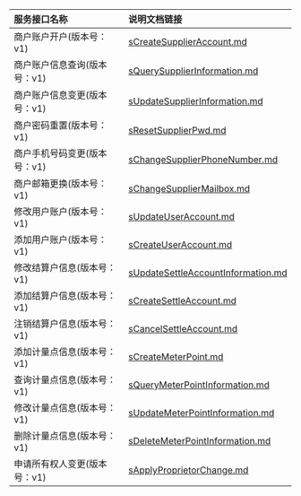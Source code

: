   
| 服务接口名称 | 说明文档链接 |  
| :----------------- | :---------------- |  
| 商户账户开户(版本号：v1) | [sCreateSupplierAccount.md](https://github.com/Zhang-Monica/gitMd/blob/master/mdsupplierv1/sCreateSupplierAccount.md) |  
| 商户账户信息查询(版本号：v1) | [sQuerySupplierInformation.md](https://github.com/Zhang-Monica/gitMd/blob/master/mdsupplierv1/sQuerySupplierInformation.md) |  
| 商户账户信息变更(版本号：v1) | [sUpdateSupplierInformation.md](https://github.com/Zhang-Monica/gitMd/blob/master/mdsupplierv1/sUpdateSupplierInformation.md) |  
| 商户密码重置(版本号：v1) | [sResetSupplierPwd.md](https://github.com/Zhang-Monica/gitMd/blob/master/mdsupplierv1/sResetSupplierPwd.md) |  
| 商户手机号码变更(版本号：v1) | [sChangeSupplierPhoneNumber.md](https://github.com/Zhang-Monica/gitMd/blob/master/mdsupplierv1/sChangeSupplierPhoneNumber.md) |  
| 商户邮箱更换(版本号：v1) | [sChangeSupplierMailbox.md](https://github.com/Zhang-Monica/gitMd/blob/master/mdsupplierv1/sChangeSupplierMailbox.md) |  
| 修改用户账户(版本号：v1) | [sUpdateUserAccount.md](https://github.com/Zhang-Monica/gitMd/blob/master/mdsupplierv1/sUpdateUserAccount.md) |  
| 添加用户账户(版本号：v1) | [sCreateUserAccount.md](https://github.com/Zhang-Monica/gitMd/blob/master/mdsupplierv1/sCreateUserAccount.md) |  
| 修改结算户信息(版本号：v1) | [sUpdateSettleAccountInformation.md](https://github.com/Zhang-Monica/gitMd/blob/master/mdsupplierv1/sUpdateSettleAccountInformation.md) |  
| 添加结算户信息(版本号：v1) | [sCreateSettleAccount.md](https://github.com/Zhang-Monica/gitMd/blob/master/mdsupplierv1/sCreateSettleAccount.md) |  
| 注销结算户信息(版本号：v1) | [sCancelSettleAccount.md](https://github.com/Zhang-Monica/gitMd/blob/master/mdsupplierv1/sCancelSettleAccount.md) |  
| 添加计量点信息(版本号：v1) | [sCreateMeterPoint.md](https://github.com/Zhang-Monica/gitMd/blob/master/mdsupplierv1/sCreateMeterPoint.md) |  
| 查询计量点信息(版本号：v1) | [sQueryMeterPointInformation.md](https://github.com/Zhang-Monica/gitMd/blob/master/mdsupplierv1/sQueryMeterPointInformation.md) |  
| 修改计量点信息(版本号：v1) | [sUpdateMeterPointInformation.md](https://github.com/Zhang-Monica/gitMd/blob/master/mdsupplierv1/sUpdateMeterPointInformation.md) |  
| 删除计量点信息(版本号：v1) | [sDeleteMeterPointInformation.md](https://github.com/Zhang-Monica/gitMd/blob/master/mdsupplierv1/sDeleteMeterPointInformation.md) |  
| 申请所有权人变更(版本号：v1) | [sApplyProprietorChange.md](https://github.com/Zhang-Monica/gitMd/blob/master/mdsupplierv1/sApplyProprietorChange.md) |  
  
